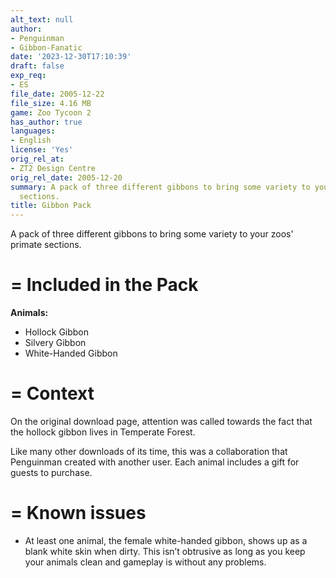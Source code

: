 ```yaml
---
alt_text: null
author:
- Penguinman
- Gibbon-Fanatic
date: '2023-12-30T17:10:39'
draft: false
exp_req:
- ES
file_date: 2005-12-22
file_size: 4.16 MB
game: Zoo Tycoon 2
has_author: true
languages:
- English
license: 'Yes'
orig_rel_at:
- ZT2 Design Centre
orig_rel_date: 2005-12-20
summary: A pack of three different gibbons to bring some variety to your zoos' primate
  sections.
title: Gibbon Pack
---
```

A pack of three different gibbons to bring some variety to your zoos' primate sections.

=
Included in the Pack
=

**Animals:**
- Hollock Gibbon
- Silvery Gibbon
- White-Handed Gibbon

=
Context
=

On the original download page, attention was called towards the fact that the hollock gibbon lives in Temperate Forest.

Like many other downloads of its time, this was a collaboration that Penguinman created with another user. Each animal includes a gift for guests to purchase.

=
Known issues
=

- At least one animal, the female white-handed gibbon, shows up as a blank white skin when dirty. This isn’t obtrusive as long as you keep your animals clean and gameplay is without any problems.